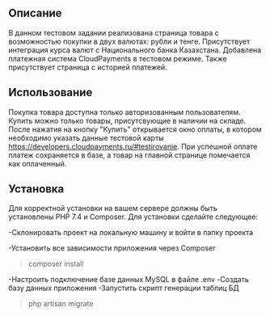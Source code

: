 ## Описание

В данном тестовом задании реализована страница товара с возможностью покупки в двух валютах: рубли и тенге. Присутствует интеграция курса валют с Национального банка Казахстана. Добавлена платежная система CloudPayments в тестовом режиме. Также присутствует страница с историей платежей.

## Использование

Покупка товара доступна только авторизованным пользователям. Купить можно только товары, присутсвующие в наличии на складе. После нажатия на кнопку "Купить" открывается окно оплаты, в котором необходимо указать данные тестовой карты https://developers.cloudpayments.ru/#testirovanie. При успешной оплате платеж сохраняется в базе, а товар на главной странице помечается как оплаченный.

## Установка

Для корректной установки на вашем сервере должны быть установлены PHP 7.4 и Composer. Для установки сделайте следующее:

-Склонировать проект на локальную машину и войти в папку проекта

-Установить все зависимости приложения через Composer
>composer install

-Настроить подключение базе данных MySQL в файле .env
-Создать базу данных приложения
-Запустить скрипт генерации таблиц БД
>php artisan migrate
